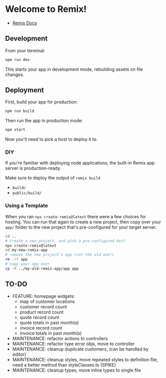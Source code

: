 # Welcome to Remix!

- [Remix Docs](https://remix.run/docs)

## Development

From your terminal:

```sh
npm run dev
```

This starts your app in development mode, rebuilding assets on file changes.

## Deployment

First, build your app for production:

```sh
npm run build
```

Then run the app in production mode:

```sh
npm start
```

Now you'll need to pick a host to deploy it to.

### DIY

If you're familiar with deploying node applications, the built-in Remix app server is production-ready.

Make sure to deploy the output of `remix build`

- `build/`
- `public/build/`

### Using a Template

When you ran `npx create-remix@latest` there were a few choices for hosting. You can run that again to create a new project, then copy over your `app/` folder to the new project that's pre-configured for your target server.

```sh
cd ..
# create a new project, and pick a pre-configured host
npx create-remix@latest
cd my-new-remix-app
# remove the new project's app (not the old one!)
rm -rf app
# copy your app over
cp -R ../my-old-remix-app/app app
```

## TO-DO
 - FEATURE: homepage widgets:
    - map of customer locations
    - customer record count
    - product record count
    - quote record count
    - quote totals in past month(s)
    - invoice record count
    - invoice totals in past month(s)
 - MAINTENANCE: refactor actions to controllers
 - MAINTENANCE: refactor type error objs, move to controller
 - MAINTENANCE: cleanup dupilcate customers, (can be handled by editor)
 - MAINTENANCE: cleanup styles, move repeated styles to definition file, need a better method than styleClasses.ts (SPIKE)
 - MAINTENANCE: cleanup types, move inline types to single file
